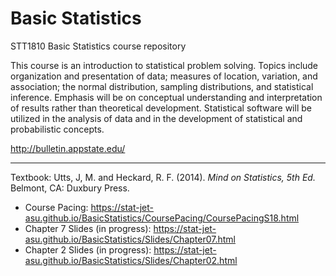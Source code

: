 # Basic Statistics

STT1810 Basic Statistics course repository

This course is an introduction to statistical problem solving. Topics include organization and presentation of data; measures of location, variation, and association; the normal distribution, sampling distributions, and statistical inference. Emphasis will be on conceptual understanding and interpretation of results rather than theoretical development. Statistical software will be utilized in the analysis of data and in the development of statistical and probabilistic concepts.

http://bulletin.appstate.edu/

<hr>

Textbook: Utts, J, M. and Heckard, R. F. (2014). _Mind on Statistics, 5th Ed._ Belmont, CA: Duxbury Press.

* Course Pacing: https://stat-jet-asu.github.io/BasicStatistics/CoursePacing/CoursePacingS18.html
* Chapter 7 Slides (in progress): https://stat-jet-asu.github.io/BasicStatistics/Slides/Chapter07.html
* Chapter 2 Slides (in progress): https://stat-jet-asu.github.io/BasicStatistics/Slides/Chapter02.html
